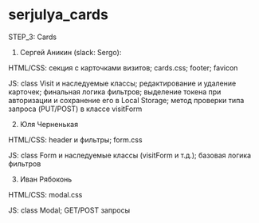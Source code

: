 # serjulya_cards

STEP_3: Cards

1. Сергей Аникин (slack: Sergo):

HTML/CSS:
cекция с карточками визитов;
cards.css;
footer;
favicon

JS:
class Visit и наследуемые классы;
редактирование и удаление карточек;
финальная логика фильтров;
выделение токена при авторизации и сохранение его в Local Storage;
метод проверки типа запроса (PUT/POST) в классе visitForm

2. Юля Черненькая

HTML/CSS:
header и фильтры;
form.css

JS:
class Form и наследуемые классы (visitForm и т.д.);
базовая логика фильтров

3. Иван Рябоконь

HTML/CSS:
modal.css

JS:
class Modal;
GET/POST запросы

